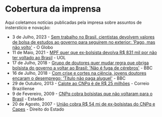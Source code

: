 # Cobertura da imprensa

Aqui coletamos notícias publicadas pela impresa sobre assuntos de insterstício e novação:

- 3 de Julho, 2023 - [Sem trabalho no Brasil, cientistas devolvem valores de bolsa de estudos ao governo para seguirem no exterior: 'Pago, mas não volto'][2023-07-03-o-globo] - O Globo
- 11 de Maio, 2021 - [MPF quer que ex-bolsista devolva R$ 831 mil por não ter voltado ao Brasil][2021-05-11-uol] - UOL
- 17 de Julho, 2018 - [Grupo de doutores quer mudar regra que obriga bolsista do governo a voltar ao Brasil: 'Não é fuga de cérebros'][2018-07-17-bbc] - BBC
- 16 de Julho, 2018 - [Com crise e cortes na ciência, jovens doutores encaram o desemprego: 'Título não paga aluguel'][2018-07-16-bbc] - BBC
- 29 de Outubro, 2013 - [Calote ao CNPq é de R$ 25 milhões][2013-10-29-correio-braziliense] - Correio Braziliense
- 9 de Fevereiro, 2009 - [CNPq cobra bolsistas que não voltaram para o Brasil][2009-02-09-estadao] - Estadão
- 20 de Agosto, 2007 - [União cobra R$ 54 mi de ex-bolsistas do CNPq e Capes][2007-08-28-direito-do-estado] - Direito do Estado

[2023-07-03-o-globo]: https://oglobo.globo.com/brasil/noticia/2023/07/sem-trabalho-no-brasil-cientistas-assumem-dividas-milionarias-para-seguirem-pesquisando-no-exterior-pago-mas-nao-volto.ghtml
[2021-05-11-uol]: https://educacao.uol.com.br/noticias/2021/05/11/mpf-pede-que-ex-bolsista-devolva-dinheiro-publico-usado-em-curso-nos-eua.htm
[2018-07-17-bbc]:https://www.bbc.com/portuguese/brasil-44696692
[2018-07-16-bbc]: https://www.bbc.com/portuguese/brasil-44696697
[2013-10-29-correio-braziliense]: https://www.correiobraziliense.com.br/app/noticia/eu-estudante/ensino_ensinosuperior/2013/10/29/ensino_ensinosuperior_interna,395959/calote-ao-cnpq-e-de-r-25-milhoes.shtml
[2009-02-09-estadao]: https://www.estadao.com.br/emais/cnpq-cobra-bolsistas-que-nao-voltaram-para-o-brasil/
[2007-08-28-direito-do-estado]: http://www.direitodoestado.com.br/noticias/uniao-cobra-r$-54-mi-de-ex-bolsistas-do-cnpq-e-capes